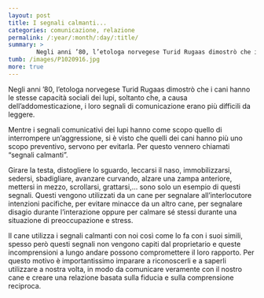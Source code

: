 ```yaml
---
layout: post
title: I segnali calmanti...
categories: comunicazione, relazione
permalink: /:year/:month/:day/:title/
summary: >
        Negli anni ’80, l’etologa norvegese Turid Rugaas dimostrò che i cani hanno le stesse capacità sociali dei lupi, soltanto che, a causa dell’addomesticazione, i loro segnali di comunicazione erano più difficili da leggere.
tumb: /images/P1020916.jpg
more: true
---
```


Negli anni ’80, l’etologa norvegese Turid Rugaas dimostrò che i cani hanno le stesse capacità sociali dei lupi, soltanto che, a causa dell’addomesticazione, i loro segnali di comunicazione erano più difficili da leggere.

Mentre i segnali comunicativi dei lupi hanno come scopo quello di interrompere un’aggressione, si è visto che quelli dei cani hanno più uno scopo preventivo, servono per evitarla. Per questo vennero chiamati “segnali calmanti”.

Girare la testa, distogliere lo sguardo, leccarsi il naso, immobilizzarsi, sedersi, sbadigliare, avanzare curvando, alzare una zampa anteriore, mettersi in mezzo, scrollarsi, grattarsi,… sono solo un esempio di questi segnali. Questi vengono utilizzati da un cane per segnalare all’interlocutore intenzioni pacifiche, per evitare minacce da un altro cane, per segnalare disagio durante l’interazione oppure per calmare sé stessi durante una situazione di preoccupazione e stress.

Il cane utilizza i segnali calmanti con noi così come lo fa con i suoi simili, spesso però questi segnali non vengono capiti dal proprietario e queste incomprensioni a lungo andare possono compromettere il loro rapporto. Per questo motivo è importantissimo imparare a riconoscerli e a saperli utilizzare a nostra volta, in modo da comunicare veramente con il nostro cane e creare una relazione basata sulla fiducia e sulla comprensione reciproca.